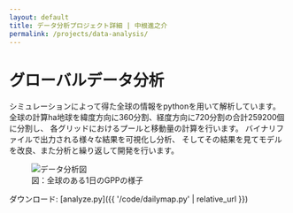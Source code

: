 ```yaml
---
layout: default
title: データ分析プロジェクト詳細 | 中根進之介
permalink: /projects/data-analysis/
---
```


# グローバルデータ分析

シミュレーションによって得た全球の情報をpythonを用いて解析しています。
全球の計算ha地球を緯度方向に360分割、経度方向に720分割の合計259200個に分割し、
各グリッドにおけるプールと移動量の計算を行います。
バイナリファイルで出力される様々な結果を可視化し分析、
そしてその結果を見てモデルを改良、また分析と繰り返して開発を行います。


<figure class="figure">
  <img class="img-fluid" src="{{ '/images/gppdaily.png' | relative_url }}" alt="データ分析図">
  <figcaption class="figure-caption">図：全球のある1日のGPPの様子</figcaption>
</figure>
ダウンロード: [analyze.py]({{ '/code/dailymap.py' | relative_url }})
